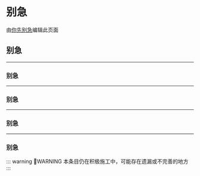 
# 别急

由[你先别急]()编辑此页面

## 别急

****

### 别急

****

### 别急

****

### 别急

****

### 别急

::: warning :construction:WARNING
本条目仍在积极施工中，可能存在遗漏或不完善的地方
:::